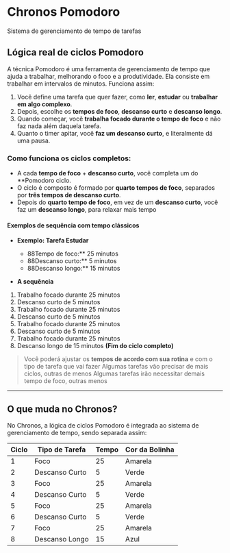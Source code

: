 # Chronos Pomodoro

Sistema de gerenciamento de tempo de tarefas

## Lógica real de ciclos Pomodoro

A técnica Pomodoro é uma ferramenta de gerenciamento de tempo que ajuda a trabalhar, melhorando o foco e a produtividade. Ela consiste em trabalhar em intervalos de minutos. Funciona assim:

1. Você define uma tarefa que quer fazer, como **ler**, **estudar** ou **trabalhar em algo complexo**.
2. Depois, escolhe os **tempos de foco**, **descanso curto** e **descanso longo**.
3. Quando começar, você **trabalha focado durante o tempo de foco** e não faz nada além daquela tarefa.
4. Quanto o timer apitar, você **faz um descanso curto**, e literalmente dá uma pausa.

### Como funciona os ciclos completos:

- A cada **tempo de foco** + **descanso curto**, você completa um do \*\*Pomodoro ciclo.
- O ciclo é composto é formado por **quarto tempos de foco**, separados por **três tempos de descanso curto**.
- Depois do **quarto tempo de foco**, em vez de um **descanso curto**, você faz um **descanso longo**, para relaxar mais tempo

#### Exemplos de sequência com tempo clássicos

- **Exemplo: Tarefa Estudar**

  - 88Tempo de foco:\*\* 25 minutos
  - 88Descanso curto:\*\* 5 minutos
  - 88Descanso longo:\*\* 15 minutos

- **A sequência**

1. Trabalho focado durante 25 minutos
2. Descanso curto de 5 minutos
3. Trabalho focado durante 25 minutos
4. Descanso curto de 5 minutos
5. Trabalho focado durante 25 minutos
6. Descanso curto de 5 minutos
7. Trabalho focado durante 25 minutos
8. Descanso longo de 15 minutos **(Fim do ciclo completo)**

> Você poderá ajustar os **tempos de acordo com sua rotina** e com o tipo de tarefa que vai fazer
> Algumas tarefas vão precisar de mais ciclos, outras de menos
> Algumas tarefas irão necessitar demais tempo de foco, outras menos

---

## O que muda no Chronos?

No Chronos, a lógica de ciclos Pomodoro é integrada ao sistema de gerenciamento de tempo, sendo separada assim:

| Ciclo | Tipo de Tarefa | Tempo | Cor da Bolinha |
| ----- | -------------- | ----- | -------------- |
| 1     | Foco           | 25    | Amarela        |
| 2     | Descanso Curto | 5     | Verde          |
| 3     | Foco           | 25    | Amarela        |
| 4     | Descanso Curto | 5     | Verde          |
| 5     | Foco           | 25    | Amarela        |
| 6     | Descanso Curto | 5     | Verde          |
| 7     | Foco           | 25    | Amarela        |
| 8     | Descanso Longo | 15    | Azul           |
